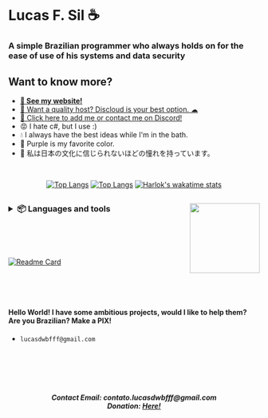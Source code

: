<!-- markdownlint-disable MD033 MD051 MD053 -->

# Lucas F. Sil ☕
### A simple Brazilian programmer who always holds on for the ease of use of his systems and data security
## Want to know more?
- **[🤗 See my website!](https://lucasfs.tk)**
- [💚 Want a quality host? Discloud is your best option. ☁](https://discloudbot.com)
- [🤖 Click here to add me or contact me on Discord!](https://lucasfs.tk/dc)
- 😡 I hate c#, but I use :)
- 💧 I always have the best ideas while I'm in the bath.
- 💜 Purple is my favorite color.
- 🍙 私は日本の文化に信じられないほどの憧れを持っています。

<br>
<div align="center">

[![Top Langs](https://github-readme-stats.vercel.app/api?username=lucasFelixSilveira&show_icons=true&theme=transparent&border_color=00000000&icon_color=6F34ad&text_color=cccccc)](https://github.com/anuraghazra/github-readme-stats)
[![Top Langs](https://github-readme-stats.vercel.app/api/top-langs/?username=lucasFelixSilveira&layout=compact&theme=transparent&border_color=00000000&text_color=ffffff)](https://github.com/anuraghazra/github-readme-stats)
[![Harlok's wakatime stats](https://github-readme-stats.vercel.app/api/wakatime?username=lucasFelixSilveira&layout=compact&theme=transparent&border_color=00000000&text_color=ffffff)](https://github.com/anuraghazra/github-readme-stats)

</div>
  
## <img align="right" width="140" src="https://media.discordapp.net/attachments/948340542939492432/1091576594918805514/image-removebg-preview_2.png?width=354&height=364">

<h3><details>
<summary align="left">📦 Languages and tools</summary>
<br>

  ## Languages
  ![My tools](https://skillicons.dev/icons?i=html,css,markdown)
  <hr>

  ![My tools](https://skillicons.dev/icons?i=py,js,rust,kotlin,go)
  
  ![My tools](https://skillicons.dev/icons?i=typescript,zig,c,cpp)
  ### interest in languages
  - 💜 I love: JavaScript (Server-side), Rust, Go, Zig, C and C++
  - 😁 I like: Kotlin, Typescript (Ugly) and JavaScript (Client-side)
  - 🤨 I only use it when needed: Python
  - 😔 Very specific cases: C# and PHP
  - 📄 Markup and styling languages: HTML, CSS and Markdown
  - 🤬 Especially hateful: C#

  <hr>
  
  ### JavaScript runtimes

  ![My tools](https://skillicons.dev/icons?i=nodejs,deno)

  <br>

  ## Tools
  ![My tools](https://skillicons.dev/icons?i=git,github,discord,mongodb,firebase,vscode,vercel,replit,androidstudio,figma)
  ## Frameworks
  ![My tools](https://skillicons.dev/icons?i=nextjs,react,electron,express,svelte) 


</details></h3>

<br>
<br>
<br>

[![Readme Card](https://github-readme-stats.vercel.app/api/pin/?username=LGrow&repo=LGrow&show_icons=true&theme=transparent&border_color=ccc50&show_owner=true&icon_color=6F34ad&text_color=cccccc)](https://github.com/LGrow/LGrow)

<br>
<br>
<br>


#### Hello World! I have some ambitious projects, would I like to help them? Are you Brazilian? Make a **PIX**!
- `lucasdwbfff@gmail.com`

<br>
<br>
<br>
<br>
<h5 align="center">
  Contact Email: contato.lucasdwbfff@gmail.com <br> Donation: <a href="https://www.buymeacoffee.com/lucasdwbffM">Here!</a>
</h5>
